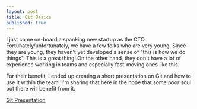 ```yaml
---
layout: post
title: Git Basics
published: true
---
```


I just came on-board a spanking new startup as the CTO.
Fortunately/unfortunately, we have a few folks who are very young. Since they are young,
they haven't yet developed a sense of "this is how we do things". This is a great thing!
On the other hand, they don't have a lot of experience working in teams and especially
fast-moving ones like this.

For their benefit, I ended up creating a short presentation on Git and how to use
it within the team. I'm sharing that here in the hope that some poor soul out there
will benefit from it.

[Git Presentation](../presentations/git-deck.html)
